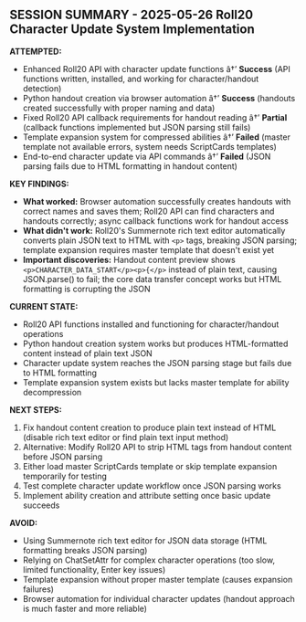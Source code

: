 ﻿## SESSION SUMMARY - 2025-05-26 Roll20 Character Update System Implementation

**ATTEMPTED:**
- Enhanced Roll20 API with character update functions â†’ **Success** (API functions written, installed, and working for character/handout detection)
- Python handout creation via browser automation â†’ **Success** (handouts created successfully with proper naming and data)
- Fixed Roll20 API callback requirements for handout reading â†’ **Partial** (callback functions implemented but JSON parsing still fails)
- Template expansion system for compressed abilities â†’ **Failed** (master template not available errors, system needs ScriptCards templates)
- End-to-end character update via API commands â†’ **Failed** (JSON parsing fails due to HTML formatting in handout content)

**KEY FINDINGS:**
- **What worked:** Browser automation successfully creates handouts with correct names and saves them; Roll20 API can find characters and handouts correctly; async callback functions work for handout access
- **What didn't work:** Roll20's Summernote rich text editor automatically converts plain JSON text to HTML with `<p>` tags, breaking JSON parsing; template expansion requires master template that doesn't exist yet
- **Important discoveries:** Handout content preview shows `<p>CHARACTER_DATA_START</p><p>{</p>` instead of plain text, causing JSON.parse() to fail; the core data transfer concept works but HTML formatting is corrupting the JSON

**CURRENT STATE:**
- Roll20 API functions installed and functioning for character/handout operations
- Python handout creation system works but produces HTML-formatted content instead of plain text JSON
- Character update system reaches the JSON parsing stage but fails due to HTML formatting
- Template expansion system exists but lacks master template for ability decompression

**NEXT STEPS:**
1. Fix handout content creation to produce plain text instead of HTML (disable rich text editor or find plain text input method)
2. Alternative: Modify Roll20 API to strip HTML tags from handout content before JSON parsing
3. Either load master ScriptCards template or skip template expansion temporarily for testing
4. Test complete character update workflow once JSON parsing works
5. Implement ability creation and attribute setting once basic update succeeds

**AVOID:**
- Using Summernote rich text editor for JSON data storage (HTML formatting breaks JSON parsing)
- Relying on ChatSetAttr for complex character operations (too slow, limited functionality, Enter key issues)
- Template expansion without proper master template (causes expansion failures)
- Browser automation for individual character updates (handout approach is much faster and more reliable)
